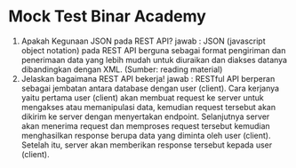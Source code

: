 # Mock Test Binar Academy

1. Apakah Kegunaan JSON pada REST API?
jawab : JSON (javascript object notation) pada REST API berguna sebagai format pengiriman dan penerimaan data yang lebih mudah untuk diuraikan dan diakses datanya dibandingkan dengan XML. (Sumber: reading material)
2. Jelaskan bagaimana REST API bekerja!
jawab : RESTful API berperan sebagai jembatan antara database dengan user (client). Cara kerjanya yaitu pertama user (client) akan membuat request ke server untuk mengakses atau memanipulasi data, kemudian request tersebut akan dikirim ke server dengan menyertakan endpoint. Selanjutnya server akan menerima request dan memproses request tersebut kemudian menghasilkan response berupa data yang diminta oleh user (client). Setelah itu, server akan memberikan response tersebut kepada user (client).
